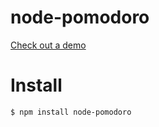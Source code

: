 # node-pomodoro

<a href="https://pomodoro.jacob-shuman.ca">Check out a demo</a>

# Install

```bash
$ npm install node-pomodoro
```
